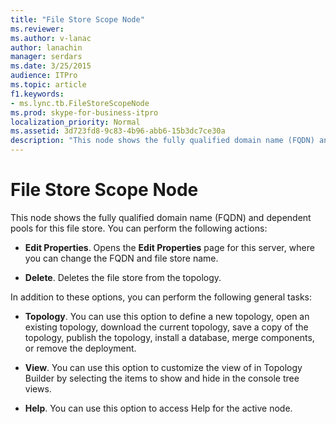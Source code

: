 ```yaml
---
title: "File Store Scope Node"
ms.reviewer: 
ms.author: v-lanac
author: lanachin
manager: serdars
ms.date: 3/25/2015
audience: ITPro
ms.topic: article
f1.keywords:
- ms.lync.tb.FileStoreScopeNode
ms.prod: skype-for-business-itpro
localization_priority: Normal
ms.assetid: 3d723fd8-9c83-4b96-abb6-15b3dc7ce30a
description: "This node shows the fully qualified domain name (FQDN) and dependent pools for this file store. You can perform the following actions:"
---
```


# File Store Scope Node
 
This node shows the fully qualified domain name (FQDN) and dependent pools for this file store. You can perform the following actions:
  
- **Edit Properties**. Opens the **Edit Properties** page for this server, where you can change the FQDN and file store name.
    
- **Delete**. Deletes the file store from the topology.
    
In addition to these options, you can perform the following general tasks:
  
- **Topology**. You can use this option to define a new topology, open an existing topology, download the current topology, save a copy of the topology, publish the topology, install a database, merge components, or remove the deployment.
    
- **View**. You can use this option to customize the view of in Topology Builder by selecting the items to show and hide in the console tree views.
    
- **Help**. You can use this option to access Help for the active node.
    


